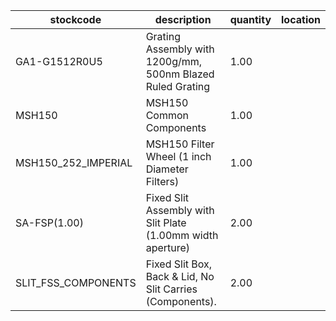 |stockcode|description|quantity|location|
|---------|-----------|--------|--------|
|GA1-G1512R0U5|Grating Assembly with 1200g/mm, 500nm Blazed Ruled Grating|1.00||
|MSH150|MSH150 Common Components|1.00||
|MSH150_252_IMPERIAL|MSH150 Filter Wheel (1 inch Diameter Filters)|1.00||
|SA-FSP(1.00)|Fixed Slit Assembly with Slit Plate (1.00mm width aperture)|2.00||
|SLIT_FSS_COMPONENTS|Fixed Slit Box, Back & Lid, No Slit Carries (Components).|2.00||
